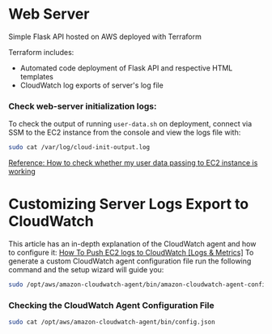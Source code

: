 # Web Server
Simple Flask API hosted on AWS deployed with Terraform

Terraform includes: 
- Automated code deployment of Flask API and respective HTML templates
- CloudWatch log exports of server's log file 

### Check web-server initialization logs: 

To check the output of running `user-data.sh` on deployment, connect via SSM to the EC2 instance from the console and view the logs file with: 
```bash
sudo cat /var/log/cloud-init-output.log 
```
[Reference: How to check whether my user data passing to EC2 instance is working](https://stackoverflow.com/questions/15904095/how-to-check-whether-my-user-data-passing-to-ec2-instance-is-working)

# Customizing Server Logs Export to CloudWatch

This article has an in-depth explanation of the CloudWatch agent and how to configure it: [How To Push EC2 logs to CloudWatch \[Logs & Metrics\]](https://devopscube.com/how-to-setup-and-push-serverapplication-logs-to-aws-cloudwatch/)
To generate a custom CloudWatch agent configuration file run the following command and the setup wizard will guide you: 
```bash
sudo /opt/aws/amazon-cloudwatch-agent/bin/amazon-cloudwatch-agent-config-wizard
```

### Checking the CloudWatch Agent Configuration File 
```bash
sudo cat /opt/aws/amazon-cloudwatch-agent/bin/config.json
```
